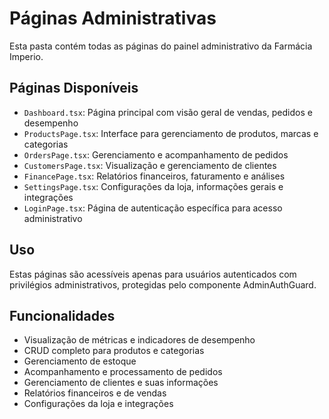 
# Páginas Administrativas

Esta pasta contém todas as páginas do painel administrativo da Farmácia Imperio.

## Páginas Disponíveis

- `Dashboard.tsx`: Página principal com visão geral de vendas, pedidos e desempenho
- `ProductsPage.tsx`: Interface para gerenciamento de produtos, marcas e categorias
- `OrdersPage.tsx`: Gerenciamento e acompanhamento de pedidos
- `CustomersPage.tsx`: Visualização e gerenciamento de clientes
- `FinancePage.tsx`: Relatórios financeiros, faturamento e análises
- `SettingsPage.tsx`: Configurações da loja, informações gerais e integrações
- `LoginPage.tsx`: Página de autenticação específica para acesso administrativo

## Uso

Estas páginas são acessíveis apenas para usuários autenticados com privilégios administrativos, protegidas pelo componente AdminAuthGuard.

## Funcionalidades

- Visualização de métricas e indicadores de desempenho
- CRUD completo para produtos e categorias
- Gerenciamento de estoque
- Acompanhamento e processamento de pedidos
- Gerenciamento de clientes e suas informações
- Relatórios financeiros e de vendas
- Configurações da loja e integrações
